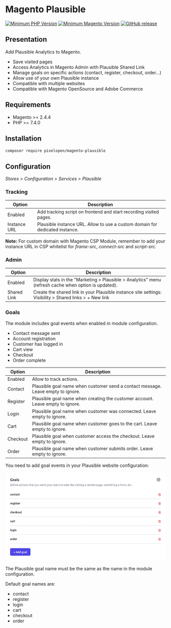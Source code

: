 # Magento Plausible

[![Minimum PHP Version](https://img.shields.io/badge/php-%3E%3D%207.4-green)](https://php.net/)
[![Minimum Magento Version](https://img.shields.io/badge/magento-%3E%3D%202.4.4-green)](https://business.adobe.com/products/magento/magento-commerce.html)
[![GitHub release](https://img.shields.io/github/v/release/Pixel-Open/magento-plausible)](https://github.com/Pixel-Open/magento-plausible/releases)

## Presentation

Add Plausible Analytics to Magento.

- Save visited pages
- Access Analytics in Magento Admin with Plausible Shared Link
- Manage goals on specific actions (contact, register, checkout, order...)
- Allow use of your own Plausible instance
- Compatible with multiple websites
- Compatible with Magento OpenSource and Adobe Commerce

## Requirements

- Magento >= 2.4.4
- PHP >= 7.4.0

## Installation

```
composer require pixelopen/magento-plausible
```

## Configuration

*Stores > Configuration > Services > Plausible*

### Tracking

| Option       | Description                                                                  |
|--------------|------------------------------------------------------------------------------|
| Enabled      | Add tracking script on frontend and start recording visited pages.           |
| Instance URL | Plausible instance URL. Allow to use a custom domain for dedicated instance. |

**Note:** For custom domain with Magento CSP Module, remember to add your instance URL in CSP whitelist for *frame-src*, *connect-src* and *script-src*.

### Admin

| Option      | Description                                                                                             |
|-------------|---------------------------------------------------------------------------------------------------------|
| Enabled     | Display stats in the "Marketing > Plausible > Analytics" menu (refresh cache when option is updated).   |
| Shared Link | Create the shared link in your Plausible instance site settings: Visibility > Shared links > + New link |

### Goals

The module includes goal events when enabled in module configuration.

- Contact message sent
- Account registration
- Customer has logged in
- Cart view
- Checkout
- Order complete

| Option   | Description                                                                      |
|----------|----------------------------------------------------------------------------------|
| Enabled  | Allow to track actions.                                                          |
| Contact  | Plausible goal name when customer send a contact message. Leave empty to ignore. |
| Register | Plausible goal name when creating the customer account. Leave empty to ignore.   |
| Login    | Plausible goal name when customer was connected. Leave empty to ignore.          |
| Cart     | Plausible goal name when customer goes to the cart. Leave empty to ignore.       |
| Checkout | Plausible goal when customer access the checkout. Leave empty to ignore.         |
| Order    | Plausible goal name when customer submits order. Leave empty to ignore.          |

You need to add goal events in your Plausible website configuration:

![Plausible Goals](goals.png)

The Plausible goal name must be the same as the name in the module configuration.

Default goal names are:

- contact
- register
- login
- cart
- checkout
- order
